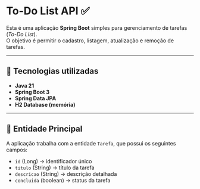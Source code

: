 # To-Do List API ✅

Esta é uma aplicação **Spring Boot** simples para gerenciamento de tarefas (*To-Do List*).  
O objetivo é permitir o cadastro, listagem, atualização e remoção de tarefas.

---

## 🚀 Tecnologias utilizadas
- **Java 21**
- **Spring Boot 3**
- **Spring Data JPA**
- **H2 Database (memória)**

---

## 📌 Entidade Principal
A aplicação trabalha com a entidade `Tarefa`, que possui os seguintes campos:
- `id` (Long) → identificador único
- `titulo` (String) → título da tarefa
- `descricao` (String) → descrição detalhada
- `concluida` (boolean) → status da tarefa

